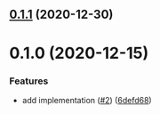 ## [0.1.1](https://github.com/vasco-santos/js-libp2p-hop-relay-server/compare/v0.1.0...v0.1.1) (2020-12-30)



# 0.1.0 (2020-12-15)


### Features

* add implementation ([#2](https://github.com/vasco-santos/js-libp2p-hop-relay-server/issues/2)) ([6defd68](https://github.com/vasco-santos/js-libp2p-hop-relay-server/commit/6defd68bbe9549c83a8dea1a3bbeca256d1bb3ec))



